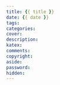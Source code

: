 ```yaml
---
title: {{ title }}
date: {{ date }}
tags:
categories:
cover:
description:
katex: 
comments: 
copyright: 
aside: 
password:
hidden:
---
```


